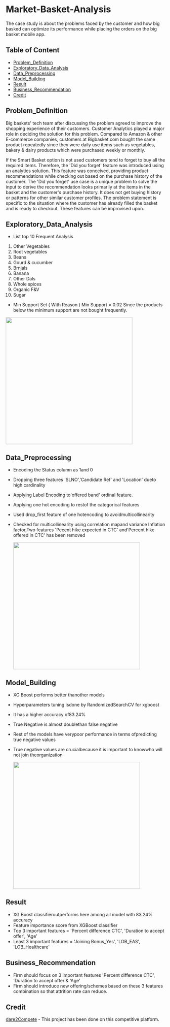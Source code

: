 # Market-Basket-Analysis
The case study is about the problems faced by the customer and how big basked can optimize its performance while placing the orders on the big basket mobile app.

## Table of Content
  * [Problem_Definition](#Problem_Definition)
  * [Exploratory_Data_Analysis](#Exploratory_Data_Analysis)
  * [Data_Preprocessing](#Data_Preprocessing)
  * [Model_Building](#Model_Building)
  * [Result](#Result)
  * [Business_Recommendation](#Business_Recommendation)
  * [Credit](#Credit)
  


 ## Problem_Definition
 Big baskets' tech team after discussing the problem agreed to improve the shopping experience of their customers. Customer Analytics played a major role in deciding the solution for this problem. Compared to Amazon & other E-commerce companies, customers at Bigbasket.com bought the same product repeatedly since they were daily use items such as vegetables, bakery & dairy products which were purchased weekly or monthly.

 If the Smart Basket option is not used customers tend to forget to buy all the required items. Therefore, the 'Did you forget' feature was introduced using an analytics solution. This feature was conceived, providing product recommendations while checking out based on the purchase history of the customer. The 'Did you forget' use case is a unique problem to solve the input to derive the recommendation looks primarily at the items in the basket and the customer's purchase history. It does not get buying history or patterns for other similar customer profiles. The problem statement is specific to the situation where the customer has already filled the basket and is ready to checkout. These features can be improvised upon.
 
 
   
## Exploratory_Data_Analysis
* List top 10 Frequent Analysis
1. Other Vegetables
2. Root vegetables
3. Beans
4. Gourd & cucumber
5. Brnjals
6. Banana
7. Other Dals
8. Whole spices
9. Organic F&V
10. Sugar

* Min Support Set ( With Reason )
Min Support = 0.02
Since the products below the minimum support are not bought frequently.

<img src="/VIF.PNG" width="400">



## Data_Preprocessing
* Encoding the Status column as 1and 0
* Dropping three features 'SLNO','Candidate Ref' and 'Location' dueto high cardinality
* Applying Label Encoding to'offered band' ordinal feature.
* Applying one hot encoding to restof the categorical features
* Used drop_first feature of one hotencoding to avoidmulticollinearity
* Checked for multicollinearity using correlation mapand variance Inflation factor,Two features 'Pecent hike expected in CTC' and'Percent hike offered in CTC' has been removed

    <img src="/VIF.PNG" width="400">


## Model_Building
* XG Boost performs better thanother models
* Hyperparameters tuning isdone by RandomizedSearchCV for xgboost
* It has a higher accuracy of83.24%
* True Negative is almost doublethan false negative
* Rest of the models have verypoor performance in terms ofpredicting true negative values
* True negative values are crucialbecause it is important to knowwho will not join theorganization


     <img src="/ModelComparison.PNG" width="400">

## Result
* XG Boost classifieroutperforms here among all model with 83.24% accuracy
* Feature importance score from XGBoost classifier
* Top 3 important features = 'Percent difference CTC', 'Duration to accept offer', 'Age'
* Least 3 important features = 'Joining Bonus_Yes', 'LOB_EAS', 'LOB_Healthcare'

## Business_Recommendation
* Firm should focus on 3 important features 'Percent difference CTC', 'Duration to accept offer'& 'Age'
* Firm should introduce new offering/schemes  based on these 3 features combination so that attrition rate can reduce.

## Credit
[dare2Compete](https://https://dare2compete.com/) - This project has been done on this competitive platform.

